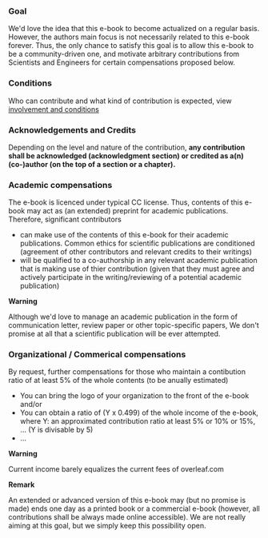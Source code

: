 ### Goal

We'd love the idea that this e-book to become actualized on a regular basis. However, the authors main focus is not necessarily related
to this e-book forever. Thus, the only chance to satisfy this goal is to allow this e-book to be a community-driven one, and motivate arbitrary contributions from Scientists and Engineers for certain compensations proposed below. 

### Conditions  

Who can contribute and what kind of contribution is expected, view [involvement and conditions](https://github.com/Mathemodica/ModelicaPowerSystemBook/blob/main/Involvement.md)

### Acknowledgements and Credits

Depending on the level and nature of the contribution, 
**any contribution shall be acknowledged (acknowledgment section) or credited as a(n) (co-)author (on the top of a section or a chapter).** 

### Academic compensations

The e-book is licenced under typical CC license. Thus, contents of this e-book may act as (an extended) preprint for academic
publications. Therefore, significant contributors 

* can make use of the contents of this e-book for their academic publications. Common ethics for scientific publications are conditioned (agreement of other contributors and relevant credits to their writings) 
* will be qualified to a co-authorship in any relevant academic publication that is making use of thier contribution (given that they
must agree and actively participate in the writing/reviewing of a potential academic publication)  

**Warning** 

Although we'd love to manage an academic publication in the form of communication letter, review paper or other topic-specific 
papers, We don't promise at all that a scientific publication will be ever attempted.

### Organizational / Commerical compensations 

By request, further compensations for those who maintain a contibution ratio of at least 5% of the whole contents (to be anually estimated)   
  - You can bring the logo of your organization to the front of the e-book and/or 
  - You can obtain a ratio of (Y x 0.499) of the whole income of the e-book, where Y: an approximated contribution ratio at least 5% or 10% or 15%, ... (Y is divisable by 5)   
  - ...   

**Warning** 

Current income barely equalizes the current fees of overleaf.com 

**Remark**  

An extended or advanced version of this e-book may (but no promise is made) ends one day as a printed book or a commercial e-book (however, all contributions shall be always made online accessible). We are not really aiming at this goal, but we simply keep this possibility open.  


